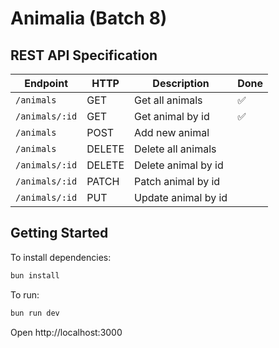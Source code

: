 # Animalia (Batch 8)

## REST API Specification

| Endpoint       | HTTP   | Description         | Done |
| -------------- | ------ | ------------------- | ---- |
| `/animals`     | GET    | Get all animals     | ✅   |
| `/animals/:id` | GET    | Get animal by id    | ✅   |
| `/animals`     | POST   | Add new animal      |      |
| `/animals`     | DELETE | Delete all animals  |      |
| `/animals/:id` | DELETE | Delete animal by id |      |
| `/animals/:id` | PATCH  | Patch animal by id  |      |
| `/animals/:id` | PUT    | Update animal by id |      |

## Getting Started

To install dependencies:

```sh
bun install
```

To run:

```sh
bun run dev
```

Open http://localhost:3000
